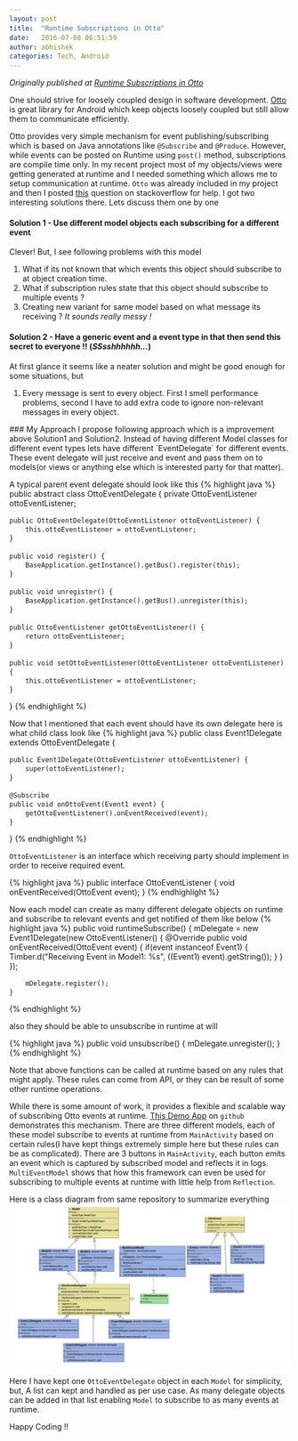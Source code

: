 ```yaml
---
layout: post
title:  "Runtime Subscriptions in Otto"
date:   2016-07-08 06:51:59
author: abhishek
categories: Tech, Android
---
```


*Originally published at [Runtime Subscriptions in Otto](http://eng.moldedbits.com/tech,/android/2016/07/08/runtime-subscriptions-in-Otto.html)*

One should strive for loosely coupled design in software development. [Otto](http://square.github.io/otto/) is great library for Android which keep objects loosely coupled but still allow them to communicate efficiently.

Otto provides very simple mechanism for event publishing/subscribing which is based on Java annotations like `@Subscribe` and `@Produce`. However, while events can be posted on Runtime using `post()` method, subscriptions are compile time only.
In my recent project most of my objects/views were getting generated at runtime and I needed something which allows me to setup communication at runtime. `Otto` was already included in my project and then I posted [this](http://stackoverflow.com/questions/37839074/otto-event-bus-runtime-subscription-for-events) question on stackoverflow for help. I got two interesting solutions there.
Lets discuss them one by one

#### Solution 1 - Use different model objects each subscribing for a different event
Clever! But, I see following problems with this model
<ol>
<li>What if its not known that which events this object should subscribe to at object creation time. </li>
<li>What if subscription rules state that this object should subscribe to multiple events ? </li>
<li>Creating new variant for same model based on what message its receiving ? <i>It sounds really messy !</i></li>
</ol>

#### Solution 2 - Have a generic event and a event type in that then send this secret to everyone !! (<i>SSsshhhhhh...</i>)
At first glance it seems like a neater solution and might be good enough for some situations, but
<ol>
<li>Every message is sent to every object. First I smell performance problems, second I have to add extra code to ignore non-relevant messages in every object.</li>
</ol>
### My Approach
I propose following approach which is a improvement above Solution1 and Solution2. Instead of having different Model classes for different event types lets have different `EventDelegate` for different events. These event delegate will just receive and event and pass them on to models(or views or anything else which is interested party for that matter).

A typical parent event delegate should look like this
{% highlight java %}
public abstract class OttoEventDelegate {
    private OttoEventListener ottoEventListener;

    public OttoEventDelegate(OttoEventListener ottoEventListener) {
        this.ottoEventListener = ottoEventListener;
    }

    public void register() {
        BaseApplication.getInstance().getBus().register(this);
    }

    public void unregister() {
        BaseApplication.getInstance().getBus().unregister(this);
    }

    public OttoEventListener getOttoEventListener() {
        return ottoEventListener;
    }

    public void setOttoEventListener(OttoEventListener ottoEventListener) {
        this.ottoEventListener = ottoEventListener;
    }
}
{% endhighlight %}

Now that I mentioned that each event should have its own delegate here is what child class look like
{% highlight java %}
public class Event1Delegate extends OttoEventDelegate {

    public Event1Delegate(OttoEventListener ottoEventListener) {
        super(ottoEventListener);
    }

    @Subscribe
    public void onOttoEvent(Event1 event) {
        getOttoEventListener().onEventReceived(event);
    }
}
{% endhighlight %}

`OttoEventListener` is an interface which receiving party should implement in order to receive required event.

{% highlight java %}
public interface OttoEventListener {
    void onEventReceived(OttoEvent event);
}
{% endhighlight %}

Now each model can create as many different delegate objects on runtime and subscribe to relevant events and get notified of them like below
{% highlight java %}
public void runtimeSubscribe() {
        mDelegate = new Event1Delegate(new OttoEventListener() {
            @Override
            public void onEventReceived(OttoEvent event) {
                if(event instanceof Event1) {
                    Timber.d("Receiving Event in Model1: %s", ((Event1) event).getString());
                }
            }
        });

        mDelegate.register();
    }
{% endhighlight %}

also they should be able to unsubscribe in runtime at will

{% highlight java %}
public void unsubscribe() {
        mDelegate.unregister();
}
{% endhighlight %}

Note that above functions can be called at runtime based on any rules that might apply. These rules can come from API, or they can be result of some other runtime operations.

While there is some amount of work, it provides a flexible and scalable way of subscribing Otto events at runtime.
[This Demo App](https://github.com/abhishekBansal/OttoRuntime) on `github` demonstrates this mechanism. There are three different models, each of these model subscribe to events at runtime from `MainActivity` based on certain rules(I have kept things extremely simple here but these rules can be as complicated).
There are 3 buttons in `MainActivity`, each button emits an event which is captured by subscribed model and reflects it in logs. `MultiEventModel` shows that how this framework can even be used for subscribing to multiple events at runtime with little help from `Reflection`.

Here is a class diagram from same repository to summarize everything
<img src="/blog/assets/images/otto-class-diagram.png" alt="Class Diagram - Otto Runtime Subscriptions" style="width: 900px; margin: auto;"/>

Here I have kept one `OttoEventDelegate` object in each `Model` for simplicity, but, A list can kept and handled as per use case. As many delegate objects can be added in that list enabling `Model` to subscribe to as many events at runtime.

Happy Coding !!
